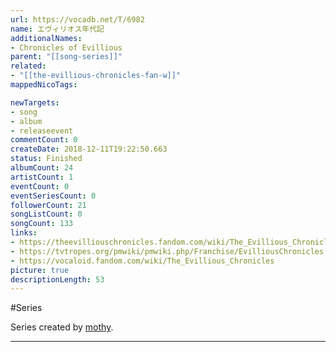 ```yaml
---
url: https://vocadb.net/T/6982
name: エヴィリオス年代記
additionalNames: 
- Chronicles of Evillious
parent: "[[song-series]]"
related:
- "[[the-evillious-chronicles-fan-w]]"
mappedNicoTags:

newTargets:
- song
- album
- releaseevent
commentCount: 0
createDate: 2018-12-11T19:22:50.663
status: Finished
albumCount: 24
artistCount: 1
eventCount: 0
eventSeriesCount: 0
followerCount: 21
songListCount: 0
songCount: 133
links: 
- https://theevilliouschronicles.fandom.com/wiki/The_Evillious_Chronicles_Wiki
- https://tvtropes.org/pmwiki/pmwiki.php/Franchise/EvilliousChronicles
- https://vocaloid.fandom.com/wiki/The_Evillious_Chronicles
picture: true
descriptionLength: 53
---
```


#Series

Series created by [mothy](https://vocadb.net/Ar/189).

---

